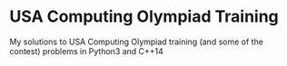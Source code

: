 # USA Computing Olympiad Training
My solutions to USA Computing Olympiad training (and some of the contest) problems in Python3 and C++14
